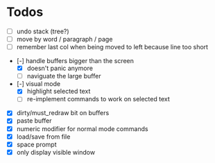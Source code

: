 # Todos

- [ ] undo stack (tree?)
- [ ] move by word / paragraph / page
- [ ] remember last col when being moved to left because line too short
- [-] handle buffers bigger than the screen
  - [x] doesn't panic anymore
  - [ ] naviguate the large buffer
- [-] visual mode
  - [x] highlight selected text
  - [ ] re-implement commands to work on selected text
- [x] dirty/must_redraw bit on buffers
- [x] paste buffer
- [x] numeric modifier for normal mode commands
- [x] load/save from file
- [x] space prompt
- [x] only display visible window
